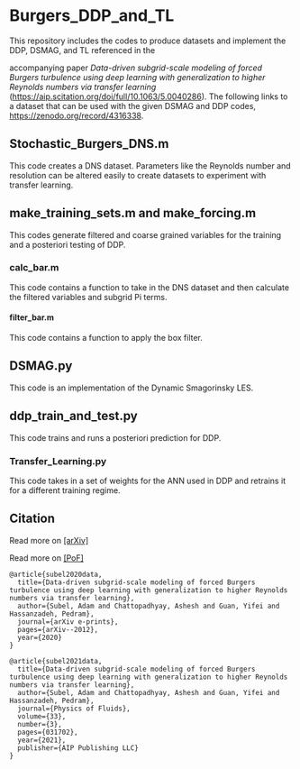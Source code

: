 # Burgers_DDP_and_TL
This repository includes the codes to produce datasets and implement the DDP, DSMAG, and TL referenced in the 

accompanying paper *Data-driven subgrid-scale modeling of forced Burgers turbulence using deep learning with generalization to higher Reynolds numbers via transfer learning* (https://aip.scitation.org/doi/full/10.1063/5.0040286). The following links to a dataset that can be used with the given DSMAG and DDP codes, https://zenodo.org/record/4316338.
 
## Stochastic_Burgers_DNS.m
This code creates a DNS dataset. Parameters like the Reynolds number and resolution can be altered easily to create datasets to experiment with transfer learning.

## make_training_sets.m and make_forcing.m 
This codes generate filtered and coarse grained variables for the training and a posteriori testing of DDP.

### calc_bar.m
This code contains a function to take in the  DNS dataset and then calculate the filtered variables and subgrid Pi terms.

#### filter_bar.m
This code contains a function to apply the box filter.

## DSMAG.py
This code is an implementation of the Dynamic Smagorinsky LES.

## ddp_train_and_test.py
This code trains and runs a posteriori prediction for DDP.

### Transfer_Learning.py
This code takes in a set of weights for the ANN used in DDP and retrains it for a different training regime.

## Citation
<!-- Links to published/arxiv work -->
Read more on [[arXiv]](https://arxiv.org/pdf/2012.06664.pdf)
<!-- Use DOI links when available -->
Read more on [[PoF]](https://doi.org/10.1063/5.0040286)
```
@article{subel2020data,
  title={Data-driven subgrid-scale modeling of forced Burgers turbulence using deep learning with generalization to higher Reynolds numbers via transfer learning},
  author={Subel, Adam and Chattopadhyay, Ashesh and Guan, Yifei and Hassanzadeh, Pedram},
  journal={arXiv e-prints},
  pages={arXiv--2012},
  year={2020}
}

@article{subel2021data,
  title={Data-driven subgrid-scale modeling of forced Burgers turbulence using deep learning with generalization to higher Reynolds numbers via transfer learning},
  author={Subel, Adam and Chattopadhyay, Ashesh and Guan, Yifei and Hassanzadeh, Pedram},
  journal={Physics of Fluids},
  volume={33},
  number={3},
  pages={031702},
  year={2021},
  publisher={AIP Publishing LLC}
}
